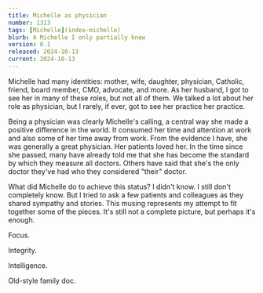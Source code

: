 ```yaml
---
title: Michelle as physician
number: 1313
tags: [Michelle](index-michelle)
blurb: A Michelle I only partially knew
version: 0.1
released: 2024-10-13
current: 2024-10-13
---
```

Michelle had many identities: mother, wife, daughter, physician, Catholic, friend, board member, CMO, advocate, and more. As her husband, I got to see her in many of these roles, but not all of them. We talked a lot about her role as physician, but I rarely, if ever, got to see her practice her practice.

Being a physician was clearly Michelle's calling, a central way she made a positive difference in the world. It consumed her time and attention at work and also some of her time away from work. From the evidence I have, she was generally a great physician. Her patients loved her. In the time since she passed, many have already told me that she has become the standard by which they measure all doctors. Others have said that she's the only doctor they've had who they considered "their" doctor.

What did Michelle do to achieve this status? I didn't know. I still don't completely know. But I tried to ask a few patients and colleagues as they shared sympathy and stories. This musing represents my attempt to fit together some of the pieces. It's still not a complete picture, but perhaps it's enough.

Focus.

Integrity.

Intelligence.

Old-style family doc.
